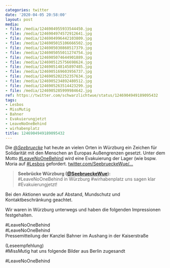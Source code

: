 ```yaml
---
categories: twitter
date: '2020-04-05 20:58:00'
layout: post
media:
- file: /media/1246904955933544450.jpg
- file: /media/1246904974572912641.jpg
- file: /media/1246904996442103809.jpg
- file: /media/1246905015106666502.jpg
- file: /media/1246905030860517379.jpg
- file: /media/1246905055011274754.jpg
- file: /media/1246905074644901889.jpg
- file: /media/1246905125756698624.jpg
- file: /media/1246905148145897485.jpg
- file: /media/1246905169603956737.jpg
- file: /media/1246905202252357634.jpg
- file: /media/1246905234892480512.jpg
- file: /media/1246905263514423299.jpg
- file: /media/1246905285999984642.jpg
ref: https://twitter.com/schwarzlichtwue/status/1246904949189095432
tags:
- Lesbos
- MissMutig
- Bahner
- Evakuierungjetzt
- LeaveNoOneBehind
- wirhabenplatz
title: 1246904949189095432
---
```

Die [@_Seebruecke_](https://twitter.com/_Seebruecke_) hat heute an vielen Orten in Würzburg ein Zeichen für Solidarität mit den Menschen an Europas Außengrenzen gesetzt. Unter dem Motto [#LeaveNoOneBehind](/t/leavenoonebehind) wird eine Evakuierung der Lager (wie bspw. Moria auf [#Lesbos](/t/lesbos)  gefordert. [twitter.com/SeebrueckeWue/…](https://twitter.com/SeebrueckeWue/status/1246891842362388487) 
> <b>Seebrücke Würzburg ([@SeebrueckeWue](https://twitter.com/SeebrueckeWue)):</b>  
>#LeaveNoOneBehind in Würzburg #wirhabenplatz uns sagen klar #Evakuierungjetzt!    


Bei den Aktionen wurde auf Abstand, Mundschutz und Kontaktbeschränkung geachtet.



Wir waren in Würzburg unterwegs und haben die folgenden Impressionen festgehalten.



#LeaveNoOneBehind  
#LeaveNoOneBehind  
Pressemitteilung der Kanzlei Bahner im Aushang in der Kaiserstraße

(Leseempfehlung)  
#MissMutig hat uns folgende Bilder aus Berlin zugesandt



#LeaveNoOneBehind  